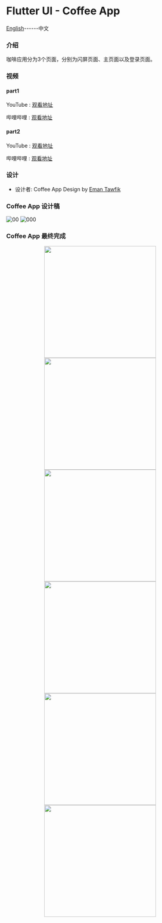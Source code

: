 # Flutter UI - Coffee App

[English](README.md)------中文

### 介绍

咖啡应用分为3个页面，分别为闪屏页面、主页面以及登录页面。

### 视频

#### part1

YouTube : [观看地址](https://youtu.be/RNQ1meh9k48)

哔哩哔哩 : [观看地址](https://www.bilibili.com/video/BV1pK411H7uG/)

#### part2

YouTube : [观看地址](https://youtu.be/FmrnHkI3_Ow)

哔哩哔哩 : [观看地址](https://www.bilibili.com/video/BV1Q5411h7o8/)

### 设计 

 - 设计者:  Coffee App Design by [Eman Tawfik](https://dribbble.com/EmanTawfik)



### Coffee App 设计稿

![00](00.png)
![000](000.png)

### Coffee App 最终完成

<div align=center> <img src = '01.png' width = '300' >  <img src = '02.png' width = '300' > <img src = '03.png' width = '300' ></div>


<div align=center> <img src = '001.png' width = '300' >  <img src = '002.png' width = '300' > <img src = '003.png' width = '300' > </div>


